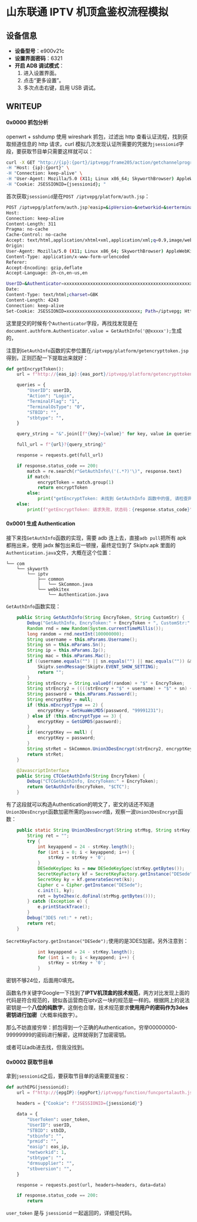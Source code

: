 # **山东联通 IPTV 机顶盒鉴权流程模拟**

## **设备信息**

- **设备型号**：e900v21c
- **设置界面密码**：6321
- **开启 ADB 调试模式**：
  1. 进入设置界面。
  2. 点击“更多设置”。
  3. 多次点击右键，启用 USB 调试。

## **WRITEUP**

#### 0x0000 抓包分析

openwrt + sshdump 使用 wireshark 抓包，过滤出 http 查看认证流程，找到获取频道信息的 http 请求，curl 模拟几次发现认证所需要的凭据为`jsessionid`字段，要获取节目单只需要这样就可以：

```bash
curl -X GET "http://{ip}:{port}/iptvepg/frame205/action/getchannelprogram.jsp?channelcode={channelcode}&currdate={yyyy.mm.dd} \
-H "Host: {ip}:{port}" \
-H "Connection: keep-alive" \
-H "User-Agent: Mozilla/5.0 (X11; Linux x86_64; SkyworthBrowser) AppleWebKit/534.24 (KHTML, like Gecko) Safari/534.24 SkWebKit-SD-CU" \
-H "Cookie: JSESSIONID={jsessionid}; " 
```

首次获取`jsessionid`是在`POST /iptvepg/platform/auth.jsp`：

```bash
POST /iptvepg/platform/auth.jsp?easip=&ipVersion=&networkid=&serterminalno= HTTP/1.1
Host: 
Connection: keep-alive
Content-Length: 311
Pragma: no-cache
Cache-Control: no-cache
Accept: text/html,application/xhtml+xml,application/xml;q=0.9,image/webp,*/*;q=0.8
Origin: 
User-Agent: Mozilla/5.0 (X11; Linux x86_64; SkyworthBrowser) AppleWebKit/534.24 (KHTML, like Gecko) Safari/534.24 SkWebKit-SD-CU
Content-Type: application/x-www-form-urlencoded
Referer: 
Accept-Encoding: gzip,deflate
Accept-Language: zh-cn,en-us,en

UserID=&Authenticator=xxxxxxxxxxxxxxxxxxxxxxxxxxxxxxxxxxxxxxxxxxxxxxxxxxxxxxxxxxxxxxxxxxxxxxxxxxxxxxxxxxxxxxxxxxxxxxxxxxxxxxxxxxxxxxxxxxxxxxxxxxxxxx&StbIP=HTTP/1.1 200 OK
Date: 
Content-Type: text/html;charset=GBK
Content-Length: 4243
Connection: keep-alive
Set-Cookie: JSESSIONID=xxxxxxxxxxxxxxxxxxxxxxxxxxxx; Path=/iptvepg; HttpOnly
```

这里提交的时候有个`Authenticator`字段，再找找发现是在`document.authform.Authenticator.value = GetAuthInfo('@@xxxxx');`生成的，

注意到`GetAuthInfo`函数的实参位置在`/iptvepg/platform/getencrypttoken.jsp`得到，正则匹配一下提取出来就好：

```python
def getEncryptToken():
    url = f"http://{eas_ip}:{eas_port}/iptvepg/platform/getencrypttoken.jsp"

    queries = {
        "UserID": userID,
        "Action": "Login",
        "TerminalFlag": "1",
        "TerminalOsType": "0",
        "STBID": "",
        "stbtype": "",
    }

    query_string = "&".join([f"{key}={value}" for key, value in queries.items()])

    full_url = f"{url}?{query_string}"

    response = requests.get(full_url)

    if response.status_code == 200:
        match = re.search(r"GetAuthInfo\('(.*?)'\)", response.text)
        if match:
            encryptToken = match.group(1)
            return encryptToken
        else:
            print("getEncryptToken: 未找到 GetAuthInfo 函数中的值, 请检查网络连接")
    else:
        print(f"getEncryptToken: 请求失败，状态码：{response.status_code}")
```

#### 0x0001 生成 Authentication

接下来找`GetAuthInfo`函数的实现，需要 adb 连上去，直接`adb pull`把所有 apk 都拖出来，使用 jadx 解包出来后一顿搜，最终定位到了 Skiptv.apk 里面的`Authentication.java`文件，大概在这个位置：

```
└── com
    └── skyworth
        └── iptv
            ├── common
            │   └── SkCommon.java
            └── webkitex
                └── Authentication.java
```

`GetAuthInfo`函数实现：

```java
    public String GetAuthInfo(String EncryToken, String CustomStr) {
        Debug("GetAuthInfo, EncryToken:" + EncryToken + ", CustomStr:" + CustomStr);
        Random rnd = new Random(System.currentTimeMillis());
        long random = rnd.nextInt(100000000);
        String username = this.mParams.Username();
        String sn = this.mParams.Sn();
        String ip = this.mParams.Ip();
        String mac = this.mParams.Mac();
        if ((username.equals("") || sn.equals("") || mac.equals("")) && !this.mParams.hasSkParam()) {
            Skiptv.sendMessage(Skiptv.EVENT_SHOW_SETTING);
            return "";
        }
        String strEncry = String.valueOf(random) + "$" + EncryToken;
        String strEncry2 = ((((strEncry + "$" + username) + "$" + sn) + "$" + ip) + "$" + mac) + "$" + CustomStr;
        String password = this.mParams.Password();
        String encryptKey = null;
        if (this.mEncryptType == 2) {
            encryptKey = GetHuaWeiMD5(password, "99991231");
        } else if (this.mEncryptType == 3) {
            encryptKey = GetGDMD5(password);
        }
        if (encryptKey == null) {
            encryptKey = password;
        }
        String strRet = SkCommon.Union3DesEncrypt(strEncry2, encryptKey);
        return strRet;
    }

    @JavascriptInterface
    public String CTCGetAuthInfo(String EncryToken) {
        Debug("CTCGetAuthInfo, EncryToken:" + EncryToken);
        return GetAuthInfo(EncryToken, "$CTC");
    }
```

有了这段就可以构造Authentication的明文了，密文的话还不知道`Union3DesEncrypt`函数加密所需的`password`值，观察一波`Union3DesEncrypt`函数：

```java
    public static String Union3DesEncrypt(String strMsg, String strKey) {
        String ret = "";
        try {
            int keyappend = 24 - strKey.length();
            for (int i = 0; i < keyappend; i++) {
                strKey = strKey + '0';
            }
            DESedeKeySpec ks = new DESedeKeySpec(strKey.getBytes());
            SecretKeyFactory kf = SecretKeyFactory.getInstance("DESede");
            SecretKey ky = kf.generateSecret(ks);
            Cipher c = Cipher.getInstance("DESede");
            c.init(1, ky);
            ret = byte2hex(c.doFinal(strMsg.getBytes()));
        } catch (Exception e) {
            e.printStackTrace();
        }
        Debug("3DES ret:" + ret);
        return ret;
    }
```

`SecretKeyFactory.getInstance("DESede");`使用的是3DES加密。另外注意到：

```java
            int keyappend = 24 - strKey.length();
            for (int i = 0; i < keyappend; i++) {
                strKey = strKey + '0';
            }
```

密钥不够24位，后面用0填充。

函数名作关键字Google一下找到了**IPTV机顶盒的技术规范**，两方对比发现上面的代码是符合规范的，貌似各运营商在iptv这一块的规范是一样的。根据网上的说法密钥是一个**八位的纯数字**，这倒也合理，技术规范要求**使用用户的密码作为3des密钥进行加密**（大概率纯数字）。

那么不妨直接穷举：抓包得到一个正确的Authentication，穷举00000000-99999999的密码进行解密，这样就得到了加密密钥。

或者可以adb进去找，但我没找到。

#### 0x0002 获取节目单

拿到`jsessionid`之后，要获取节目单的话需要双鉴权：

```python
def authEPG(jsessionid):
    url = f"http://{epgIP}:{epgPort}/iptvepg/function/funcportalauth.jsp"

    headers = {"Cookie": f"JSESSIONID={jsessionid}"}

    data = {
        "UserToken": user_token,
        "UserID": userID,
        "STBID": stbID,
        "stbinfo": "",
        "prmid": "",
        "easip": eas_ip,
        "networkid": 1,
        "stbtype": "",
        "drmsupplier": "",
        "stbversion": "",
    }

    response = requests.post(url, headers=headers, data=data)

    if response.status_code == 200:
        return
```

`user_token` 是与 `jsessionid` 一起返回的，详细见代码。

